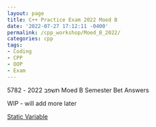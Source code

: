```yaml
---
layout: page
title: C++ Practice Exam 2022 Moed B
date: '2022-07-27 17:12:11 -0400'
permalink: /cpp_workshop/Moed_B_2022/
categories: cpp
tags:
- Coding
- CPP
- OOP
- Exam
---
```


5782 - תשפב 2022 Moed B Semester Bet Answers

WIP - will add more later

[Static Variable](https://github.com/avipars/cpp_workshop/Moed_B_2022/static_test.cpp)